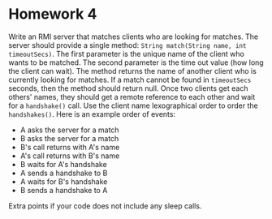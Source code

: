 # Homework 4
Write an RMI server that matches clients who are looking for matches.
The server should provide a single method: `String match(String name, int timeoutSecs)`. The first parameter is
the unique name of the client who wants to be matched. The second parameter is the time out value (how long the client
can wait). The method returns the name of another client who is currently looking for matches. If a match cannot be
found in `timeoutSecs` seconds, then the method should return null.
Once two clients get each others' names, they should get a remote reference to each other and wait for a `handshake()`
call. Use the client name lexographical order to order the `handshakes()`.
Here is an example order of events:
- A asks the server for a match
- B asks the server for a match
- B's call returns with A's name
- A's call returns with B's name
- B waits for A's handshake
- A sends a handshake to B
- A waits for B's handshake
- B sends a handshake to A

Extra points if your code does not include any sleep calls.